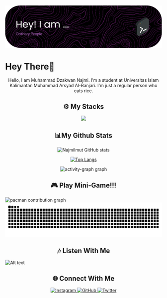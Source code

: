 ![Header](img/p2.png)

<link rel="preconnect" href="https://fonts.googleapis.com">
<link rel="preconnect" href="https://fonts.gstatic.com" crossorigin>
<link href="https://fonts.googleapis.com/css2?family=Poppins:ital,wght@0,100;0,200;0,300;0,400;0,500;0,600;0,700;0,800;0,900;1,100;1,200;1,300;1,400;1,500;1,600;1,700;1,800;1,900&display=swap" rel="stylesheet">

<!-- <style>
  h1,h2,h3,p {
  font-family: 'Poppins', sans-serif;
  text-align: center;
  }
</style> -->

<h1 align="left">Hey There👋</h1>
<p align="center">Hello, I am Muhammad Dzakwan Najmi. I'm a student at Universitas Islam Kalimantan Muhammad Arsyad Al-Banjari. I'm just a regular person who eats rice.</p>

<!-- Stacks -->
<h2 align="center">⚙️ My Stacks</h2>
<p align="center">
  <a href="https://skillicons.dev">
    <img src="https://skillicons.dev/icons?i=html,css,js,ts,react,github,linux,vscode,vite,mysql,nodejs,notion,py,git," />
  </a>
</p>

<h2 align="center">📊My Github Stats</h2>

<div align="center">

  ![NajmiImut GitHub stats](https://github-readme-stats.vercel.app/api?username=dzakwannajmi&show_icons=true&theme=radical&border_radius=45)

  [![Top Langs](https://github-readme-stats.vercel.app/api/top-langs/?username=dzakwannajmi&layout=pie&theme=radical&border_radius=45)](https://github.com/dzakwannajmi/github-readme-stats)

  <img src="https://github-readme-activity-graph.vercel.app/graph?username=dzakwannajmi&radius=16&theme=redical&area=true&order=5" height="300" alt="activity-graph graph"  />
</div>

<h2 align="center">🎮 Play Mini-Game!!!</h2>
<picture>
  <source media="(prefers-color-scheme: dark)" srcset="https://raw.githubusercontent.com/dzakwannajmi/dzakwannajmi/output/pacman-contribution-graph-dark.svg">
  <source media="(prefers-color-scheme: light)" srcset="https://raw.githubusercontent.com/dzakwannajmi/dzakwannajmi/output/pacman-contribution-graph.svg">
</picture>

<img alt="pacman contribution graph" src="https://raw.githubusercontent.com/dzakwannajmi/dzakwannajmi/output/pacman-contribution-graph.svg">
<img src="https://raw.githubusercontent.com/dzakwannajmi/dzakwannajmi/output/snake.svg" alt="Snake animation" />

<h2 align="center">🎶 Listen With Me</h2>

![Alt text](https://spotify-recently-played-readme.vercel.app/api?user=ern9k5w0y9wptspn10oviyglh&unique={true|1|on|yes})

<h2 align="center">🌐 Connect With Me</h2>

<p align="center">
  <a href="https://www.instagram.com/dzkwn23">
    <img src="https://skillicons.dev/icons?i=instagram" alt="Instagram"/>
  </a>
  <a href="https://github.com/dzakwannajmi">
    <img src="https://skillicons.dev/icons?i=github" alt="GitHub"/>
  </a>
  <a href="https://twitter.com">
    <img src="https://skillicons.dev/icons?i=twitter" alt="Twitter"/>
  </a>
</p>